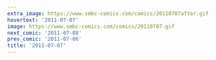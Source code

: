 ```yaml
---
extra_image: https://www.smbc-comics.com/comics/20110707after.gif
hovertext: '2011-07-07'
image: https://www.smbc-comics.com/comics/20110707.gif
next_comic: '2011-07-08'
prev_comic: '2011-07-06'
title: '2011-07-07'
---
```


